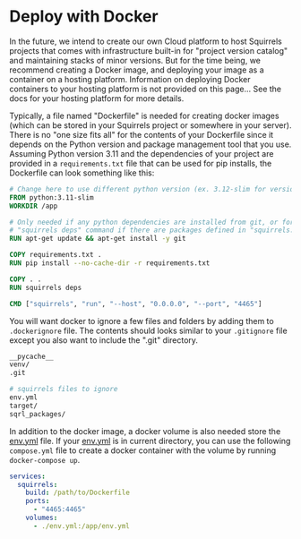 # Deploy with Docker

In the future, we intend to create our own Cloud platform to host Squirrels projects that comes with infrastructure built-in for "project version catalog" and maintaining stacks of minor versions. But for the time being, we recommend creating a Docker image, and deploying your image as a container on a hosting platform. Information on deploying Docker containers to your hosting platform is not provided on this page... See the docs for your hosting platform for more details.

Typically, a file named "Dockerfile" is needed for creating docker images (which can be stored in your Squirrels project or somewhere in your server). There is no "one size fits all" for the contents of your Dockerfile since it depends on the Python version and package management tool that you use. Assuming Python version 3.11 and the dependencies of your project are provided in a `requirements.txt` file that can be used for pip installs, the Dockerfile can look something like this:

```dockerfile
# Change here to use different python version (ex. 3.12-slim for version 3.12)
FROM python:3.11-slim
WORKDIR /app

# Only needed if any python dependencies are installed from git, or for the
# "squirrels deps" command if there are packages defined in "squirrels.yml"
RUN apt-get update && apt-get install -y git

COPY requirements.txt .
RUN pip install --no-cache-dir -r requirements.txt

COPY . .
RUN squirrels deps

CMD ["squirrels", "run", "--host", "0.0.0.0", "--port", "4465"]
```

You will want docker to ignore a few files and folders by adding them to `.dockerignore` file. The contents should looks similar to your `.gitignore` file except you also want to include the ".git" directory.

```bash
__pycache__
venv/
.git

# squirrels files to ignore
env.yml
target/
sqrl_packages/
```

In addition to the docker image, a docker volume is also needed store the [env.yml] file. If your [env.yml] is in current directory, you can use the following `compose.yml` file to create a docker container with the volume by running `docker-compose up`.

```yaml
services:
  squirrels:
    build: /path/to/Dockerfile
    ports:
      - "4465:4465"
    volumes:
      - ./env.yml:/app/env.yml
```


[env.yml]: ../environcfg

